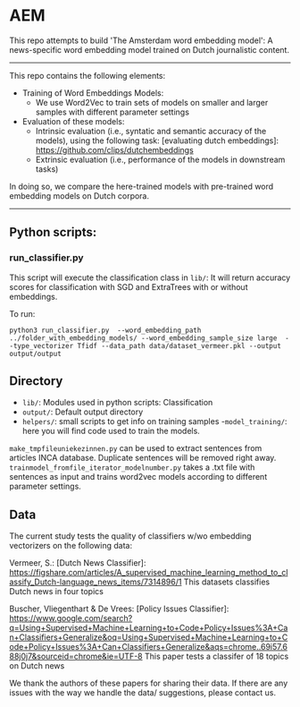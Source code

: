 # AEM

This repo attempts to build 'The Amsterdam word embedding model': A news-specific word embedding model trained on Dutch journalistic content.

---
This repo contains the following elements:

- Training of Word Embeddings Models:
    - We use Word2Vec to train sets of models on smaller and larger samples with different parameter settings
- Evaluation of these models:
	- Intrinsic evaluation (i.e., syntatic and semantic accuracy of the models), using the following task: [evaluating dutch embeddings]: https://github.com/clips/dutchembeddings
	- Extrinsic evaluation (i.e., performance of the models in downstream tasks)

In doing so, we compare the here-trained models with pre-trained word embedding models on Dutch corpora.

---

## Python scripts:

### run_classifier.py

This script will execute the classification class in `lib/`: It will return accuracy scores for classification with SGD and ExtraTrees with or without embeddings.

To run:

```
python3 run_classifier.py  --word_embedding_path ../folder_with_embedding_models/ --word_embedding_sample_size large  --type_vectorizer Tfidf --data_path data/dataset_vermeer.pkl --output output/output

```

## Directory

- `lib/`: Modules used in python scripts: Classification
- `output/`: Default output directory
- `helpers/`: small scripts to get info on training samples
-`model_training/`: here you will find code used to train the models.

`make_tmpfileuniekezinnen.py` can be used to extract sentences from articles INCA database. Duplicate sentences will be removed right away.
`trainmodel_fromfile_iterator_modelnumber.py` takes a .txt file with sentences as input and trains word2vec models according to different parameter settings.

## Data

The current study tests the quality of classifiers w/wo embedding vectorizers on the following data:

Vermeer, S.: [Dutch News Classifier]: https://figshare.com/articles/A_supervised_machine_learning_method_to_classify_Dutch-language_news_items/7314896/1
This datasets classifies Dutch news in four topics

Buscher, Vliegenthart & De Vrees: [Policy Issues Classifier]: https://www.google.com/search?q=Using+Supervised+Machine+Learning+to+Code+Policy+Issues%3A+Can+Classifiers+Generalize&oq=Using+Supervised+Machine+Learning+to+Code+Policy+Issues%3A+Can+Classifiers+Generalize&aqs=chrome..69i57.688j0j7&sourceid=chrome&ie=UTF-8
This paper tests a classifer of 18 topics on Dutch news

We thank the authors of these papers for sharing their data. If there are any issues with the way we handle the data/ suggestions, please contact us.
